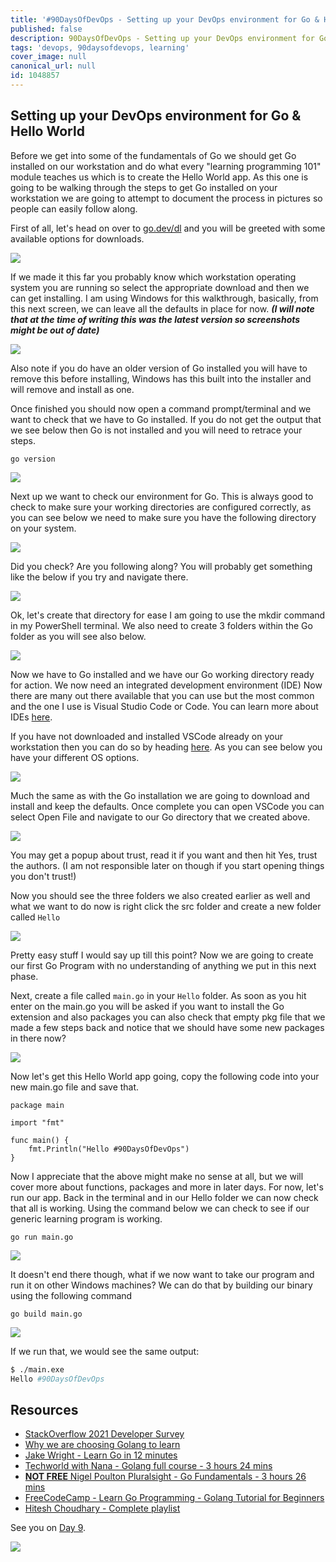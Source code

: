 ```yaml
---
title: '#90DaysOfDevOps - Setting up your DevOps environment for Go & Hello World - Day 8'
published: false
description: 90DaysOfDevOps - Setting up your DevOps environment for Go & Hello World
tags: 'devops, 90daysofdevops, learning'
cover_image: null
canonical_url: null
id: 1048857
---
```


## Setting up your DevOps environment for Go & Hello World

Before we get into some of the fundamentals of Go we should get Go installed on our workstation and do what every "learning programming 101" module teaches us which is to create the Hello World app. As this one is going to be walking through the steps to get Go installed on your workstation we are going to attempt to document the process in pictures so people can easily follow along.

First of all, let's head on over to [go.dev/dl](https://go.dev/dl/) and you will be greeted with some available options for downloads.

![](Images/Day8_Go1.png)

If we made it this far you probably know which workstation operating system you are running so select the appropriate download and then we can get installing. I am using Windows for this walkthrough, basically, from this next screen, we can leave all the defaults in place for now. **_(I will note that at the time of writing this was the latest version so screenshots might be out of date)_**

![](Images/Day8_Go2.png)

Also note if you do have an older version of Go installed you will have to remove this before installing, Windows has this built into the installer and will remove and install as one.

Once finished you should now open a command prompt/terminal and we want to check that we have to Go installed. If you do not get the output that we see below then Go is not installed and you will need to retrace your steps.

`go version`

![](Images/Day8_Go3.png)

Next up we want to check our environment for Go. This is always good to check to make sure your working directories are configured correctly, as you can see below we need to make sure you have the following directory on your system.

![](Images/Day8_Go4.png)

Did you check? Are you following along? You will probably get something like the below if you try and navigate there.

![](Images/Day8_Go5.png)

Ok, let's create that directory for ease I am going to use the mkdir command in my PowerShell terminal. We also need to create 3 folders within the Go folder as you will see also below.

![](Images/Day8_Go6.png)

Now we have to Go installed and we have our Go working directory ready for action. We now need an integrated development environment (IDE) Now there are many out there available that you can use but the most common and the one I use is Visual Studio Code or Code. You can learn more about IDEs [here](https://www.youtube.com/watch?v=vUn5akOlFXQ).

If you have not downloaded and installed VSCode already on your workstation then you can do so by heading [here](https://code.visualstudio.com/download). As you can see below you have your different OS options.

![](Images/Day8_Go7.png)

Much the same as with the Go installation we are going to download and install and keep the defaults. Once complete you can open VSCode you can select Open File and navigate to our Go directory that we created above.

![](Images/Day8_Go8.png)

You may get a popup about trust, read it if you want and then hit Yes, trust the authors. (I am not responsible later on though if you start opening things you don't trust!)

Now you should see the three folders we also created earlier as well and what we want to do now is right click the src folder and create a new folder called `Hello`

![](Images/Day8_Go9.png)

Pretty easy stuff I would say up till this point? Now we are going to create our first Go Program with no understanding of anything we put in this next phase.

Next, create a file called `main.go` in your `Hello` folder. As soon as you hit enter on the main.go you will be asked if you want to install the Go extension and also packages you can also check that empty pkg file that we made a few steps back and notice that we should have some new packages in there now?

![](Images/Day8_Go10.png)

Now let's get this Hello World app going, copy the following code into your new main.go file and save that.

```
package main

import "fmt"

func main() {
    fmt.Println("Hello #90DaysOfDevOps")
}
```

Now I appreciate that the above might make no sense at all, but we will cover more about functions, packages and more in later days. For now, let's run our app. Back in the terminal and in our Hello folder we can now check that all is working. Using the command below we can check to see if our generic learning program is working.

```
go run main.go
```

![](Images/Day8_Go11.png)

It doesn't end there though, what if we now want to take our program and run it on other Windows machines? We can do that by building our binary using the following command

```
go build main.go
```

![](Images/Day8_Go12.png)

If we run that, we would see the same output:

```bash
$ ./main.exe
Hello #90DaysOfDevOps
```

## Resources

- [StackOverflow 2021 Developer Survey](https://insights.stackoverflow.com/survey/2021)
- [Why we are choosing Golang to learn](https://www.youtube.com/watch?v=7pLqIIAqZD4&t=9s)
- [Jake Wright - Learn Go in 12 minutes](https://www.youtube.com/watch?v=C8LgvuEBraI&t=312s)
- [Techworld with Nana - Golang full course - 3 hours 24 mins](https://www.youtube.com/watch?v=yyUHQIec83I)
- [**NOT FREE** Nigel Poulton Pluralsight - Go Fundamentals - 3 hours 26 mins](https://www.pluralsight.com/courses/go-fundamentals)
- [FreeCodeCamp - Learn Go Programming - Golang Tutorial for Beginners](https://www.youtube.com/watch?v=YS4e4q9oBaU&t=1025s)
- [Hitesh Choudhary - Complete playlist](https://www.youtube.com/playlist?list=PLRAV69dS1uWSR89FRQGZ6q9BR2b44Tr9N)

See you on [Day 9](/90dayspractical/90DaysOfDevOps/2022/Days/day09.md).

![](Images/Day8_Go13.png)
